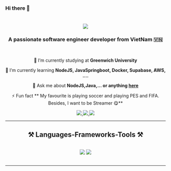 ### Hi there 👋

<h1 align="center">
    <img src="https://readme-typing-svg.herokuapp.com/?font=Righteous&size=35&center=true&vCenter=true&width=500&height=70&duration=4000&lines=Hi+There!+👋;+I'm+Quang+Minh!;" />
</h1>

<h3 align="center">A passionate software engineer developer from VietNam 🇻🇳</h3>

<br/>

<div align="center">
 
 🔭 I’m currently studying at **Greenwich University**
 
 🌱 I’m currently learning **NodeJS, JavaSpringboot, Docker, Supabase, AWS, ....**

💬 Ask me about **NodeJS,Java,... or anything [here](https://github.com/BiTay03/BiTay03/issues)**

⚡ Fun fact ** My favourite is playing soccer and playing PES and FIFA. Besides, I want to be Streamer 😋**

 </div>
 
<div align="center"> 
  <a href="https://mail.google.com/mail/u/0/?pli=1#inbox">
    <img src="https://img.shields.io/badge/Gmail-33333?style=for-the-badge&logo=gmail&logoColor=red" />
  </a>
  <a href="https://www.linkedin.com/in/minh-quang-3564b92a4/" target="_blank">
    <img src="https://img.shields.io/badge/LinkedIn-0077B5?style=for-the-badge&logo=linkedin&logoColor=white" target="_blank" />
  </a>
  <a href="https://github.com/BiTay03" target="_blank">
     <img src="https://img.shields.io/badge/Portfolio-FF5722?style=for-the-badge&logo=todoist&logoColor=white" target="_blank" /> <!-- sqlite, safari, google-chrome are other good icon options -->
  </a>
</div>

 <hr/>
 
<h2 align="center">⚒️ Languages-Frameworks-Tools ⚒️</h2>
<br/>
<div align="center">
    <img src="https://skillicons.dev/icons?i=react,bootstrap,html,css,vscode,github,git" />
    <img src="https://skillicons.dev/icons?i=nodejs,javascript,firebase,mongodb,c,java,mysql" /><br>
</div>

<br/>
<hr/>


